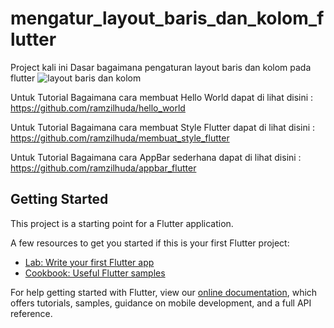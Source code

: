 # mengatur_layout_baris_dan_kolom_flutter

Project kali ini Dasar bagaimana pengaturan layout baris dan kolom pada flutter
![layout baris dan kolom](https://user-images.githubusercontent.com/60292040/73130546-932a8f00-402c-11ea-8e10-9b122c46d8f5.jpg)

Untuk Tutorial Bagaimana cara membuat Hello World dapat di lihat disini : 
https://github.com/ramzilhuda/hello_world

Untuk Tutorial Bagaimana cara membuat Style Flutter dapat di lihat disini : 
https://github.com/ramzilhuda/membuat_style_flutter

Untuk Tutorial Bagaimana cara AppBar sederhana dapat di lihat disini : 
https://github.com/ramzilhuda/appbar_flutter

## Getting Started

This project is a starting point for a Flutter application.

A few resources to get you started if this is your first Flutter project:

- [Lab: Write your first Flutter app](https://flutter.dev/docs/get-started/codelab)
- [Cookbook: Useful Flutter samples](https://flutter.dev/docs/cookbook)

For help getting started with Flutter, view our
[online documentation](https://flutter.dev/docs), which offers tutorials,
samples, guidance on mobile development, and a full API reference.

